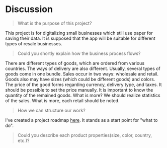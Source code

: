 # Discussion

> What is the purpose of this project?

This project is for digitalizing small businesses which still use paper for saving their data.
It is supposed that the app will be suitable for different types of resale businesses.

> Could you shortly explain how the business process flows?

There are different types of goods, which are ordered from various countries. The ways of delivery are also different. Usually, several types of goods come in one bundle. Sales occur in two ways: wholesale and retail.
Goods also may have sizes (which could be different goods) and colors. The price of the good forms regarding
currency, delivery type, and taxes. It should be possible to set the price manually. It is important to know the quantity
of the remained goods. What is more? We should realize statistics of the sales. What is more, each retail should be
noted.

> How we can structure our work?

I've created a project roadmap [here](roadmap.md). It stands as a start point for "what to do".

> Could you describe each product properties(size, color, country, etc.)?
